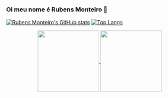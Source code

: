 ### Oi meu nome é Rubens Monteiro 👋

[![Rubens Monteiro's GitHub stats](https://github-readme-stats.vercel.app/api?username=rmo000)](https://github.com/rmo000/)
[![Top Langs](https://github-readme-stats.vercel.app/api/top-langs/?username=rmo000&layout=compact)](https://github.com/rmo000/github-readme-stats)

<p align="center">
  <a href="https://github.com/rmo000/github-readme-stats">
    <img
      align="center"
      height="165"
      src="https://github-readme-stats.vercel.app/api/top-langs/?username=rmo000&layout=compact"
    />
  </a>
  <a href="https://github.com/rmo000/github-readme-stats">
    <img
      align="center"
      height="165"
      src="https://github-readme-stats.vercel.app/api?username=rmo000&count_private=true&show_icons=true&custom_title=Github%20Status&hide=issues"
    />
  </a>
</p>

